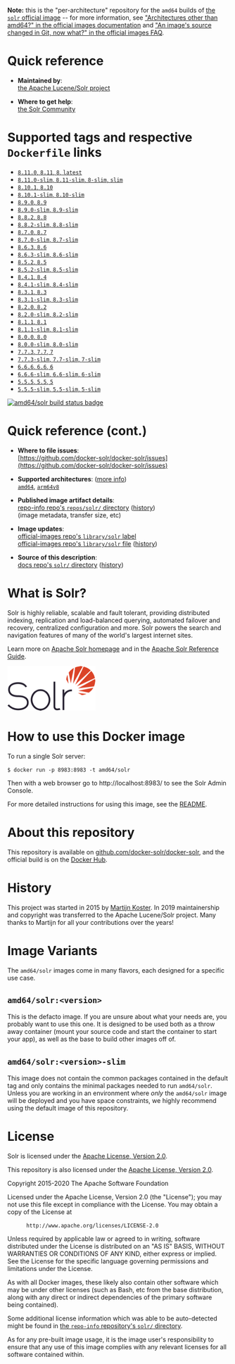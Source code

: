 <!--

********************************************************************************

WARNING:

    DO NOT EDIT "solr/README.md"

    IT IS AUTO-GENERATED

    (from the other files in "solr/" combined with a set of templates)

********************************************************************************

-->

**Note:** this is the "per-architecture" repository for the `amd64` builds of [the `solr` official image](https://hub.docker.com/_/solr) -- for more information, see ["Architectures other than amd64?" in the official images documentation](https://github.com/docker-library/official-images#architectures-other-than-amd64) and ["An image's source changed in Git, now what?" in the official images FAQ](https://github.com/docker-library/faq#an-images-source-changed-in-git-now-what).

# Quick reference

-	**Maintained by**:  
	[the Apache Lucene/Solr project](https://github.com/docker-solr/docker-solr)

-	**Where to get help**:  
	[the Solr Community](https://lucene.apache.org/solr/community.html)

# Supported tags and respective `Dockerfile` links

-	[`8.11.0`, `8.11`, `8`, `latest`](https://github.com/docker-solr/docker-solr/blob/d9aceb632fcad5d5e7ab42b94dd25a008f5b9112/8.11/Dockerfile)
-	[`8.11.0-slim`, `8.11-slim`, `8-slim`, `slim`](https://github.com/docker-solr/docker-solr/blob/d9aceb632fcad5d5e7ab42b94dd25a008f5b9112/8.11/slim/Dockerfile)
-	[`8.10.1`, `8.10`](https://github.com/docker-solr/docker-solr/blob/d9aceb632fcad5d5e7ab42b94dd25a008f5b9112/8.10/Dockerfile)
-	[`8.10.1-slim`, `8.10-slim`](https://github.com/docker-solr/docker-solr/blob/d9aceb632fcad5d5e7ab42b94dd25a008f5b9112/8.10/slim/Dockerfile)
-	[`8.9.0`, `8.9`](https://github.com/docker-solr/docker-solr/blob/d9aceb632fcad5d5e7ab42b94dd25a008f5b9112/8.9/Dockerfile)
-	[`8.9.0-slim`, `8.9-slim`](https://github.com/docker-solr/docker-solr/blob/d9aceb632fcad5d5e7ab42b94dd25a008f5b9112/8.9/slim/Dockerfile)
-	[`8.8.2`, `8.8`](https://github.com/docker-solr/docker-solr/blob/d9aceb632fcad5d5e7ab42b94dd25a008f5b9112/8.8/Dockerfile)
-	[`8.8.2-slim`, `8.8-slim`](https://github.com/docker-solr/docker-solr/blob/d9aceb632fcad5d5e7ab42b94dd25a008f5b9112/8.8/slim/Dockerfile)
-	[`8.7.0`, `8.7`](https://github.com/docker-solr/docker-solr/blob/d9aceb632fcad5d5e7ab42b94dd25a008f5b9112/8.7/Dockerfile)
-	[`8.7.0-slim`, `8.7-slim`](https://github.com/docker-solr/docker-solr/blob/d9aceb632fcad5d5e7ab42b94dd25a008f5b9112/8.7/slim/Dockerfile)
-	[`8.6.3`, `8.6`](https://github.com/docker-solr/docker-solr/blob/d9aceb632fcad5d5e7ab42b94dd25a008f5b9112/8.6/Dockerfile)
-	[`8.6.3-slim`, `8.6-slim`](https://github.com/docker-solr/docker-solr/blob/d9aceb632fcad5d5e7ab42b94dd25a008f5b9112/8.6/slim/Dockerfile)
-	[`8.5.2`, `8.5`](https://github.com/docker-solr/docker-solr/blob/d9aceb632fcad5d5e7ab42b94dd25a008f5b9112/8.5/Dockerfile)
-	[`8.5.2-slim`, `8.5-slim`](https://github.com/docker-solr/docker-solr/blob/d9aceb632fcad5d5e7ab42b94dd25a008f5b9112/8.5/slim/Dockerfile)
-	[`8.4.1`, `8.4`](https://github.com/docker-solr/docker-solr/blob/d9aceb632fcad5d5e7ab42b94dd25a008f5b9112/8.4/Dockerfile)
-	[`8.4.1-slim`, `8.4-slim`](https://github.com/docker-solr/docker-solr/blob/d9aceb632fcad5d5e7ab42b94dd25a008f5b9112/8.4/slim/Dockerfile)
-	[`8.3.1`, `8.3`](https://github.com/docker-solr/docker-solr/blob/d9aceb632fcad5d5e7ab42b94dd25a008f5b9112/8.3/Dockerfile)
-	[`8.3.1-slim`, `8.3-slim`](https://github.com/docker-solr/docker-solr/blob/d9aceb632fcad5d5e7ab42b94dd25a008f5b9112/8.3/slim/Dockerfile)
-	[`8.2.0`, `8.2`](https://github.com/docker-solr/docker-solr/blob/d9aceb632fcad5d5e7ab42b94dd25a008f5b9112/8.2/Dockerfile)
-	[`8.2.0-slim`, `8.2-slim`](https://github.com/docker-solr/docker-solr/blob/d9aceb632fcad5d5e7ab42b94dd25a008f5b9112/8.2/slim/Dockerfile)
-	[`8.1.1`, `8.1`](https://github.com/docker-solr/docker-solr/blob/d9aceb632fcad5d5e7ab42b94dd25a008f5b9112/8.1/Dockerfile)
-	[`8.1.1-slim`, `8.1-slim`](https://github.com/docker-solr/docker-solr/blob/d9aceb632fcad5d5e7ab42b94dd25a008f5b9112/8.1/slim/Dockerfile)
-	[`8.0.0`, `8.0`](https://github.com/docker-solr/docker-solr/blob/d9aceb632fcad5d5e7ab42b94dd25a008f5b9112/8.0/Dockerfile)
-	[`8.0.0-slim`, `8.0-slim`](https://github.com/docker-solr/docker-solr/blob/d9aceb632fcad5d5e7ab42b94dd25a008f5b9112/8.0/slim/Dockerfile)
-	[`7.7.3`, `7.7`, `7`](https://github.com/docker-solr/docker-solr/blob/d9aceb632fcad5d5e7ab42b94dd25a008f5b9112/7.7/Dockerfile)
-	[`7.7.3-slim`, `7.7-slim`, `7-slim`](https://github.com/docker-solr/docker-solr/blob/d9aceb632fcad5d5e7ab42b94dd25a008f5b9112/7.7/slim/Dockerfile)
-	[`6.6.6`, `6.6`, `6`](https://github.com/docker-solr/docker-solr/blob/d9aceb632fcad5d5e7ab42b94dd25a008f5b9112/6.6/Dockerfile)
-	[`6.6.6-slim`, `6.6-slim`, `6-slim`](https://github.com/docker-solr/docker-solr/blob/d9aceb632fcad5d5e7ab42b94dd25a008f5b9112/6.6/slim/Dockerfile)
-	[`5.5.5`, `5.5`, `5`](https://github.com/docker-solr/docker-solr/blob/d9aceb632fcad5d5e7ab42b94dd25a008f5b9112/5.5/Dockerfile)
-	[`5.5.5-slim`, `5.5-slim`, `5-slim`](https://github.com/docker-solr/docker-solr/blob/d9aceb632fcad5d5e7ab42b94dd25a008f5b9112/5.5/slim/Dockerfile)

[![amd64/solr build status badge](https://img.shields.io/jenkins/s/https/doi-janky.infosiftr.net/job/multiarch/job/amd64/job/solr.svg?label=amd64/solr%20%20build%20job)](https://doi-janky.infosiftr.net/job/multiarch/job/amd64/job/solr/)

# Quick reference (cont.)

-	**Where to file issues**:  
	[https://github.com/docker-solr/docker-solr/issues](https://github.com/docker-solr/docker-solr/issues)

-	**Supported architectures**: ([more info](https://github.com/docker-library/official-images#architectures-other-than-amd64))  
	[`amd64`](https://hub.docker.com/r/amd64/solr/), [`arm64v8`](https://hub.docker.com/r/arm64v8/solr/)

-	**Published image artifact details**:  
	[repo-info repo's `repos/solr/` directory](https://github.com/docker-library/repo-info/blob/master/repos/solr) ([history](https://github.com/docker-library/repo-info/commits/master/repos/solr))  
	(image metadata, transfer size, etc)

-	**Image updates**:  
	[official-images repo's `library/solr` label](https://github.com/docker-library/official-images/issues?q=label%3Alibrary%2Fsolr)  
	[official-images repo's `library/solr` file](https://github.com/docker-library/official-images/blob/master/library/solr) ([history](https://github.com/docker-library/official-images/commits/master/library/solr))

-	**Source of this description**:  
	[docs repo's `solr/` directory](https://github.com/docker-library/docs/tree/master/solr) ([history](https://github.com/docker-library/docs/commits/master/solr))

# What is Solr?

Solr is highly reliable, scalable and fault tolerant, providing distributed indexing, replication and load-balanced querying, automated failover and recovery, centralized configuration and more. Solr powers the search and navigation features of many of the world's largest internet sites.

Learn more on [Apache Solr homepage](http://lucene.apache.org/solr/) and in the [Apache Solr Reference Guide](https://www.apache.org/dyn/closer.cgi/lucene/solr/ref-guide/).

![logo](https://raw.githubusercontent.com/docker-library/docs/ddc9eb521da7c412b70229f1a600d0c63d55d0f7/solr/logo.png)

# How to use this Docker image

To run a single Solr server:

```console
$ docker run -p 8983:8983 -t amd64/solr
```

Then with a web browser go to http://localhost:8983/ to see the Solr Admin Console.

For more detailed instructions for using this image, see the [README](https://github.com/docker-solr/docker-solr/blob/master/README.md).

# About this repository

This repository is available on [github.com/docker-solr/docker-solr](https://github.com/docker-solr/docker-solr), and the official build is on the [Docker Hub](https://hub.docker.com/_/solr/).

# History

This project was started in 2015 by [Martijn Koster](https://github.com/makuk66). In 2019 maintainership and copyright was transferred to the Apache Lucene/Solr project. Many thanks to Martijn for all your contributions over the years!

# Image Variants

The `amd64/solr` images come in many flavors, each designed for a specific use case.

## `amd64/solr:<version>`

This is the defacto image. If you are unsure about what your needs are, you probably want to use this one. It is designed to be used both as a throw away container (mount your source code and start the container to start your app), as well as the base to build other images off of.

## `amd64/solr:<version>-slim`

This image does not contain the common packages contained in the default tag and only contains the minimal packages needed to run `amd64/solr`. Unless you are working in an environment where *only* the `amd64/solr` image will be deployed and you have space constraints, we highly recommend using the default image of this repository.

# License

Solr is licensed under the [Apache License, Version 2.0](https://www.apache.org/licenses/LICENSE-2.0).

This repository is also licensed under the [Apache License, Version 2.0](https://www.apache.org/licenses/LICENSE-2.0).

Copyright 2015-2020 The Apache Software Foundation

Licensed under the Apache License, Version 2.0 (the "License"); you may not use this file except in compliance with the License. You may obtain a copy of the License at

	      http://www.apache.org/licenses/LICENSE-2.0

Unless required by applicable law or agreed to in writing, software distributed under the License is distributed on an "AS IS" BASIS, WITHOUT WARRANTIES OR CONDITIONS OF ANY KIND, either express or implied. See the License for the specific language governing permissions and limitations under the License.

As with all Docker images, these likely also contain other software which may be under other licenses (such as Bash, etc from the base distribution, along with any direct or indirect dependencies of the primary software being contained).

Some additional license information which was able to be auto-detected might be found in [the `repo-info` repository's `solr/` directory](https://github.com/docker-library/repo-info/tree/master/repos/solr).

As for any pre-built image usage, it is the image user's responsibility to ensure that any use of this image complies with any relevant licenses for all software contained within.
